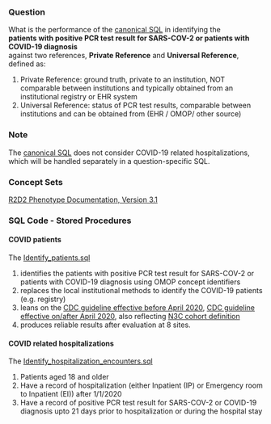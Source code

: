 ### Question
What is the performance of the [canonical SQL](sql/canonicalSQL_template_query.sql) in identifying the <br>
**patients with positive PCR test result for SARS-COV-2 or patients with COVID-19 diagnosis** <br>
against two references, **Private Reference** and **Universal Reference**, defined as:

1. Private Reference: ground truth, private to an institution, NOT comparable between institutions and typically obtained from an institutional registry or EHR system 
2. Universal Reference: status of PCR test results, comparable between institutions and can be obtained from (EHR / OMOP/ other source)


### Note
The [canonical SQL](sql/canonicalSQL_template_query.sql) does not consider COVID-19 related hospitalizations, which will be handled separately in a question-specific SQL.


### Concept Sets
[R2D2 Phenotype Documentation, Version 3.1](https://github.com/DBMI/R2D2-Queries/tree/master/ElectronicPhenotype/COVID-19)


### SQL Code -  Stored Procedures

#### COVID patients ####
The [Identify_patients.sql](sql/template_identify_patients.sql) 
1. identifies the patients with positive PCR test result for SARS-COV-2 or patients with COVID-19 diagnosis using OMOP concept identifiers
2. replaces the local institutional methods to identify the COVID-19 patients (e.g. registry)
3. leans on the [CDC guideline effective before April 2020](https://www.cdc.gov/nchs/data/icd/ICD-10-CM-Official-Coding-Gudance-Interim-Advice-coronavirus-feb-20-2020.pdf), [CDC guideline effective on/after April 2020](https://www.cdc.gov/nchs/data/icd/COVID-19-guidelines-final.pdf), also reflecting [N3C cohort definition](https://github.com/National-COVID-Cohort-Collaborative/Phenotype_Data_Acquisition)
4. produces reliable results after evaluation at 8 sites.

#### COVID related hospitalizations ####
The [Identify_hospitalization_encounters.sql](sql/template_identify_hospitalization_encounters.sql)
1. Patients aged 18 and older
2. Have a record of hospitalization (either Inpatient (IP) or Emergency room to Inpatient (EI)) after 1/1/2020
3. Have a record of positive PCR test result for SARS-COV-2 or COVID-19 diagnosis upto 21 days prior to hospitalization or during the hospital stay

